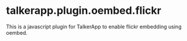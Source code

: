 talkerapp.plugin.oembed.flickr
==============================

This is a javascript plugin for TalkerApp to enable flickr embedding using oembed.
